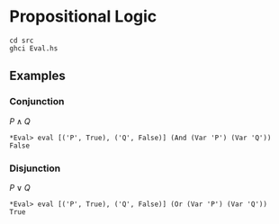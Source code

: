 # Propositional Logic

```
cd src
ghci Eval.hs
```

## Examples

### Conjunction

$P \land Q$
```
*Eval> eval [('P', True), ('Q', False)] (And (Var 'P') (Var 'Q'))
False
```

### Disjunction

$P \lor Q$
```
*Eval> eval [('P', True), ('Q', False)] (Or (Var 'P') (Var 'Q'))
True
```
